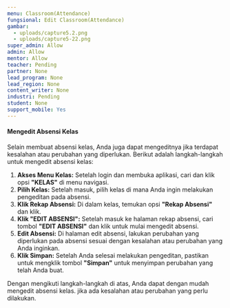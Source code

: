 ```yaml
---
menu: Classroom(Attendance)
fungsional: Edit Classroom(Attendance)
gambar:
  - uploads/capture5.2.png
  - uploads/capture5-22.png
super_admin: Allow
admin: Allow
mentor: Allow
teacher: Pending
partner: None
lead_program: None
lead_region: None
content_writer: None
industri: Pending
student: None
support_mobile: Yes
---
```

#### **Mengedit Absensi Kelas**

Selain membuat absensi kelas, Anda juga dapat mengeditnya jika terdapat kesalahan atau perubahan yang diperlukan. Berikut adalah langkah-langkah untuk mengedit absensi kelas:

1. **Akses Menu Kelas:** Setelah login dan membuka aplikasi, cari dan klik opsi **"KELAS"** di menu navigasi.
2. **Pilih Kelas:** Setelah masuk, pilih kelas di mana Anda ingin melakukan pengeditan pada absensi.
3. **Klik Rekap Absensi:** Di dalam kelas, temukan opsi **"Rekap Absensi"** dan klik.
4. **Klik "EDIT ABSENSI":** Setelah masuk ke halaman rekap absensi, cari tombol **"EDIT ABSENSI"** dan klik untuk mulai mengedit absensi.
5. **Edit Absensi:** Di halaman edit absensi, lakukan perubahan yang diperlukan pada absensi sesuai dengan kesalahan atau perubahan yang Anda inginkan.
6. **Klik Simpan:** Setelah Anda selesai melakukan pengeditan, pastikan untuk mengklik tombol **"Simpan"** untuk menyimpan perubahan yang telah Anda buat.

Dengan mengikuti langkah-langkah di atas, Anda dapat dengan mudah mengedit absensi kelas. jika ada kesalahan atau perubahan yang perlu dilakukan.